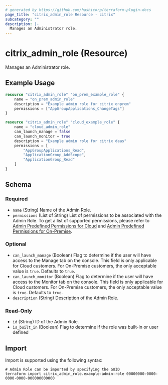 ```yaml
---
# generated by https://github.com/hashicorp/terraform-plugin-docs
page_title: "citrix_admin_role Resource - citrix"
subcategory: ""
description: |-
  Manages an Administrator role.
---
```


# citrix_admin_role (Resource)

Manages an Administrator role.

## Example Usage

```terraform
resource "citrix_admin_role" "on_prem_example_role" {
    name = "on_prem_admin_role"
    description = "Example admin role for citrix onprem"
    permissions = ["AppGroupApplications_ChangeTags"] 
}

resource "citrix_admin_role" "cloud_example_role" {
    name = "cloud_admin_role"
    can_launch_manage = false
    can_launch_monitor = true
    description = "Example admin role for citrix daas"
    permissions = [
        "AppGroupApplications_Read", 
        "ApplicationGroup_AddScope", 
        "ApplicationGroup_Read"
    ]
}
```

<!-- schema generated by tfplugindocs -->
## Schema

### Required

- `name` (String) Name of the Admin Role.
- `permissions` (List of String) List of permissions to be associated with the Admin Role. To get a list of supported permissions, please refer to [Admin Predefined Permissions for Cloud](https://developer-docs.citrix.com/en-us/citrix-daas-service-apis/citrix-daas-rest-apis/apis/#/Admin-APIs/Admin-GetPredefinedPermissions) and [Admin Predefined Permissions for On-Premise](https://developer-docs.citrix.com/en-us/citrix-virtual-apps-desktops/citrix-cvad-rest-apis/apis/#/Admin-APIs/Admin-GetPredefinedPermissions).

### Optional

- `can_launch_manage` (Boolean) Flag to determine if the user will have access to the Manage tab on the console. This field is only applicable for Cloud customers. For On-Premise customers, the only acceptable value is `true`. Defaults to `true`.
- `can_launch_monitor` (Boolean) Flag to determine if the user will have access to the Monitor tab on the console. This field is only applicable for Cloud customers. For On-Premise customers, the only acceptable value is `true`. Defaults to `true`.
- `description` (String) Description of the Admin Role.

### Read-Only

- `id` (String) ID of the Admin Role.
- `is_built_in` (Boolean) Flag to determine if the role was built-in or user defined

## Import

Import is supported using the following syntax:

```shell
# Admin Role can be imported by specifying the GUID
terraform import citrix_admin_role.example-admin-role 00000000-0000-0000-0000-000000000000
```
